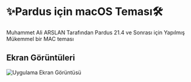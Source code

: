 # ✨Pardus için macOS Teması🛠

Muhammet Ali ARSLAN Tarafından Pardus 21.4 ve Sonrası için Yapılmış Mükemmel bir MAC teması

## Ekran Görüntüleri

![Uygulama Ekran Görüntüsü](https://via.placeholder.com/468x300?text=App+Screenshot+Here)
